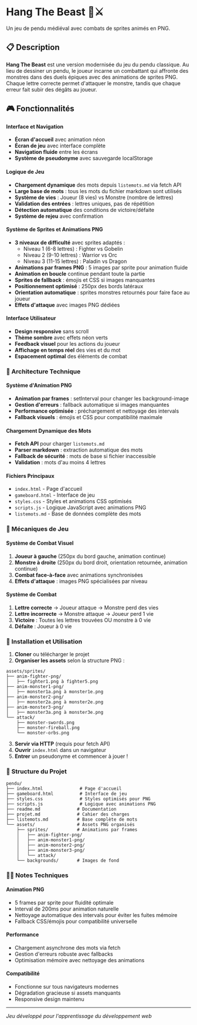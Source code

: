 # Hang The Beast 🐉⚔️

Un jeu de pendu médiéval avec combats de sprites animés en PNG.

## 📋 Description

**Hang The Beast** est une version modernisée du jeu du pendu classique. Au lieu de dessiner un pendu, le joueur incarne un combattant qui affronte des monstres dans des duels épiques avec des animations de sprites PNG. Chaque lettre correcte permet d'attaquer le monstre, tandis que chaque erreur fait subir des dégâts au joueur.

## 🎮 Fonctionnalités

#### Interface et Navigation
- **Écran d'accueil** avec animation néon
- **Écran de jeu** avec interface complète
- **Navigation fluide** entre les écrans
- **Système de pseudonyme** avec sauvegarde localStorage

#### Logique de Jeu
- **Chargement dynamique** des mots depuis `listemots.md` via fetch API
- **Large base de mots** : tous les mots du fichier markdown sont utilisés
- **Système de vies** : Joueur (8 vies) vs Monstre (nombre de lettres)
- **Validation des entrées** : lettres uniques, pas de répétition
- **Détection automatique** des conditions de victoire/défaite
- **Système de rejeu** avec confirmation

#### Système de Sprites et Animations PNG
- **3 niveaux de difficulté** avec sprites adaptés :
  - Niveau 1 (6-8 lettres) : Fighter vs Gobelin
  - Niveau 2 (9-10 lettres) : Warrior vs Orc  
  - Niveau 3 (11-15 lettres) : Paladin vs Dragon
- **Animations par frames PNG** : 5 images par sprite pour animation fluide
- **Animation en boucle** continue pendant toute la partie
- **Sprites de fallback** : émojis et CSS si images manquantes
- **Positionnement optimisé** : 250px des bords latéraux
- **Orientation automatique** : sprites monstres retournés pour faire face au joueur
- **Effets d'attaque** avec images PNG dédiées

#### Interface Utilisateur
- **Design responsive** sans scroll
- **Thème sombre** avec effets néon verts
- **Feedback visuel** pour les actions du joueur
- **Affichage en temps réel** des vies et du mot
- **Espacement optimal** des éléments de combat

### 🔧 Architecture Technique

#### Système d'Animation PNG
- **Animation par frames** : setInterval pour changer les background-image
- **Gestion d'erreurs** : fallback automatique si images manquantes
- **Performance optimisée** : préchargement et nettoyage des intervals
- **Fallback visuels** : émojis et CSS pour compatibilité maximale

#### Chargement Dynamique des Mots
- **Fetch API** pour charger `listemots.md`
- **Parser markdown** : extraction automatique des mots
- **Fallback de sécurité** : mots de base si fichier inaccessible
- **Validation** : mots d'au moins 4 lettres

#### Fichiers Principaux
- `index.html` - Page d'accueil
- `gameboard.html` - Interface de jeu
- `styles.css` - Styles et animations CSS optimisés
- `scripts.js` - Logique JavaScript avec animations PNG
- `listemots.md` - Base de données complète des mots

### 🎯 Mécaniques de Jeu

#### Système de Combat Visuel
1. **Joueur à gauche** (250px du bord gauche, animation continue)
2. **Monstre à droite** (250px du bord droit, orientation retournée, animation continue)
3. **Combat face-à-face** avec animations synchronisées
4. **Effets d'attaque** : images PNG spécialisées par niveau

#### Système de Combat
1. **Lettre correcte** → Joueur attaque → Monstre perd des vies
2. **Lettre incorrecte** → Monstre attaque → Joueur perd 1 vie
3. **Victoire** : Toutes les lettres trouvées OU monstre à 0 vie
4. **Défaite** : Joueur à 0 vie

### 🚀 Installation et Utilisation

1. **Cloner** ou télécharger le projet
2. **Organiser les assets** selon la structure PNG :
```
assets/sprites/
├── anim-fighter-png/
│   ├── fighter1.png à fighter5.png
├── anim-monster1-png/
│   ├── monster1a.png à monster1e.png
├── anim-monster2-png/
│   ├── monster2a.png à monster2e.png
├── anim-monster3-png/
│   ├── monster3a.png à monster3e.png
└── attack/
    ├── monster-swords.png
    ├── monster-fireball.png
    └── monster-orbs.png
```
3. **Servir via HTTP** (requis pour fetch API)
4. **Ouvrir** `index.html` dans un navigateur
5. **Entrer** un pseudonyme et commencer à jouer !

### 📁 Structure du Projet

```
pendu/
├── index.html              # Page d'accueil
├── gameboard.html          # Interface de jeu
├── styles.css              # Styles optimisés pour PNG
├── scripts.js              # Logique avec animations PNG
├── readme.md              # Documentation
├── projet.md              # Cahier des charges
├── listemots.md           # Base complète de mots
└── assets/                # Assets PNG organisés
    ├── sprites/           # Animations par frames
    │   ├── anim-fighter-png/
    │   ├── anim-monster1-png/
    │   ├── anim-monster2-png/
    │   ├── anim-monster3-png/
    │   └── attack/
    └── backgrounds/       # Images de fond
```

### 👨‍💻 Notes Techniques

#### Animation PNG
- 5 frames par sprite pour fluidité optimale
- Interval de 200ms pour animation naturelle
- Nettoyage automatique des intervals pour éviter les fuites mémoire
- Fallback CSS/émojis pour compatibilité universelle

#### Performance
- Chargement asynchrone des mots via fetch
- Gestion d'erreurs robuste avec fallbacks
- Optimisation mémoire avec nettoyage des animations

#### Compatibilité
- Fonctionne sur tous navigateurs modernes
- Dégradation gracieuse si assets manquants
- Responsive design maintenu

---

*Jeu développé pour l'apprentissage du développement web*
